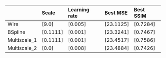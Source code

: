 |              | Scale    | Learning rate   | Best MSE   | Best SSIM   |
|:-------------|:---------|:----------------|:-----------|:------------|
| Wire         | [9.0]    | [0.005]         | [23.1125]  | [0.7284]    |
| BSpline      | [0.1111] | [0.001]         | [23.3241]  | [0.7467]    |
| Multiscale_1 | [0.1111] | [0.001]         | [23.4517]  | [0.7586]    |
| Multiscale_2 | [0.0]    | [0.008]         | [23.4884]  | [0.7426]    |